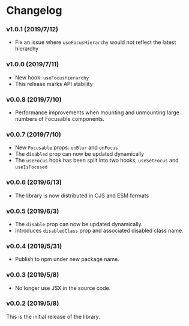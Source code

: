 # Changelog

### v1.0.1 (2019/7/12)

- Fix an issue where `useFocusHierarchy` would not reflect the latest hierarchy

### v1.0.0 (2019/7/11)

- New hook: `useFocusHierarchy`
- This release marks API stability

### v0.0.8 (2019/7/10)

- Performance improvements when mounting and unmounting large numbers of Focusable components.

### v0.0.7 (2019/7/10)

- New `Focusable` props: `onBlur` and `onFocus`
- The `disabled` prop can now be updated dynamically
- The `useFocus` hook has been split into two hooks, `useSetFocus` and `useIsFocused`

### v0.0.6 (2019/6/13)

- The library is now distributed in CJS and ESM formats

### v0.0.5 (2019/6/3)

- The `disable` prop can now be updated dynamically.
- Introduces `disabledClass` prop and associated disabled class name.

### v0.0.4 (2019/5/31)

- Publish to npm under new package name.

### v0.0.3 (2019/5/8)

- No longer use JSX in the source code.

### v0.0.2 (2019/5/8)

This is the initial release of the library.
